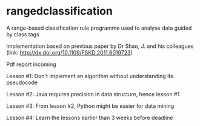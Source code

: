 # rangedclassification
A range-based classification rule programme used to analyse data guided by class tags 

Implementation based on previous paper by Dr Shao, J. and his colleagues (link: http://dx.doi.org/10.1109/FSKD.2011.6019723)

Pdf report incoming 

Lesson #1: Don't implement an algorithm without understanding its pseudocode

Lesson #2: Java requires precision in data structure, hence lesson #1

Lesson #3: From lesson #2, Python might be easier for data mining

Lesson #4: Learn the lessons earlier than 3 weeks before deadline
